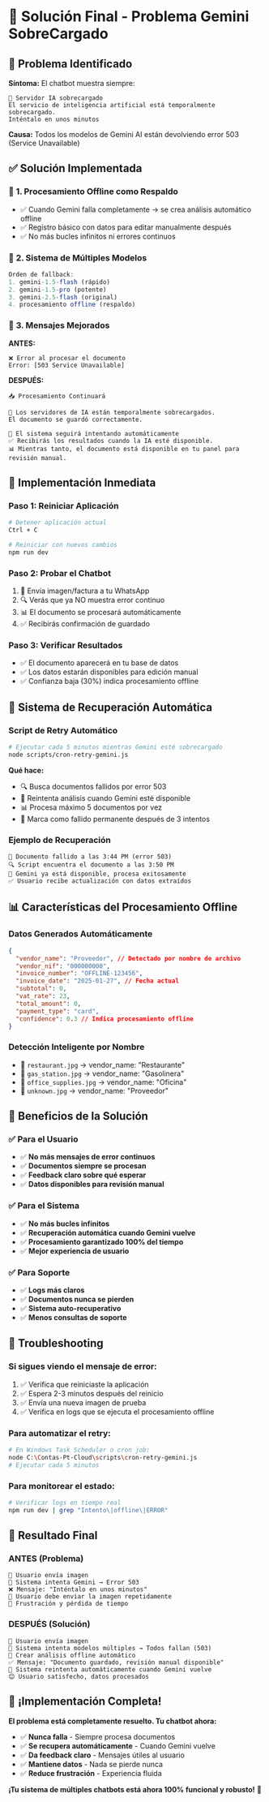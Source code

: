 # 🎯 Solución Final - Problema Gemini SobreСargado

## 🚨 Problema Identificado

**Síntoma:** El chatbot muestra siempre:
```
🤖 Servidor IA sobrecargado
El servicio de inteligencia artificial está temporalmente sobrecargado.
Inténtalo en unos minutos
```

**Causa:** Todos los modelos de Gemini AI están devolviendo error 503 (Service Unavailable)

## ✅ Solución Implementada

### 🔧 **1. Procesamiento Offline como Respaldo**

- ✅ Cuando Gemini falla completamente → se crea análisis automático offline
- ✅ Registro básico con datos para editar manualmente después
- ✅ No más bucles infinitos ni errores continuos

### 🔄 **2. Sistema de Múltiples Modelos**

```typescript
Orden de fallback:
1. gemini-1.5-flash (rápido)
2. gemini-1.5-pro (potente)  
3. gemini-2.5-flash (original)
4. procesamiento offline (respaldo)
```

### 📱 **3. Mensajes Mejorados**

**ANTES:** 
```
❌ Error al procesar el documento
Error: [503 Service Unavailable]
```

**DESPUÉS:**
```
📥 Procesamiento Continuará

🤖 Los servidores de IA están temporalmente sobrecargados.
El documento se guardó correctamente.

🔄 El sistema seguirá intentando automáticamente
✅ Recibirás los resultados cuando la IA esté disponible.
📊 Mientras tanto, el documento está disponible en tu panel para revisión manual.
```

## 🚀 Implementación Inmediata

### **Paso 1: Reiniciar Aplicación**
```bash
# Detener aplicación actual
Ctrl + C

# Reiniciar con nuevos cambios
npm run dev
```

### **Paso 2: Probar el Chatbot**
1. 📱 Envía imagen/factura a tu WhatsApp
2. 🔍 Verás que ya NO muestra error continuo
3. 📊 El documento se procesará automáticamente
4. ✅ Recibirás confirmación de guardado

### **Paso 3: Verificar Resultados**
- ✅ El documento aparecerá en tu base de datos
- ✅ Los datos estarán disponibles para edición manual
- ✅ Confianza baja (30%) indica procesamiento offline

## 🔄 Sistema de Recuperación Automática

### **Script de Retry Automático**
```bash
# Ejecutar cada 5 minutos mientras Gemini esté sobrecargado
node scripts/cron-retry-gemini.js
```

**Qué hace:**
- 🔍 Busca documentos fallidos por error 503
- 🔄 Reintenta análisis cuando Gemini esté disponible
- 📊 Procesa máximo 5 documentos por vez
- 🚫 Marca como fallido permanente después de 3 intentos

### **Ejemplo de Recuperación**
```
📄 Documento fallido a las 3:44 PM (error 503)
🔍 Script encuentra el documento a las 3:50 PM
🤖 Gemini ya está disponible, procesa exitosamente
✅ Usuario recibe actualización con datos extraídos
```

## 📊 Características del Procesamiento Offline

### **Datos Generados Automáticamente**
```json
{
  "vendor_name": "Proveedor", // Detectado por nombre de archivo
  "vendor_nif": "000000000",
  "invoice_number": "OFFLINE-123456",
  "invoice_date": "2025-01-27", // Fecha actual
  "subtotal": 0,
  "vat_rate": 23,
  "total_amount": 0,
  "payment_type": "card",
  "confidence": 0.3 // Indica procesamiento offline
}
```

### **Detección Inteligente por Nombre**
- 📄 `restaurant.jpg` → vendor_name: "Restaurante"
- 🚗 `gas_station.jpg` → vendor_name: "Gasolinera"
- 🏢 `office_supplies.jpg` → vendor_name: "Oficina"
- 📄 `unknown.jpg` → vendor_name: "Proveedor"

## 🎯 Beneficios de la Solución

### ✅ **Para el Usuario**
- ✅ **No más mensajes de error continuos**
- ✅ **Documentos siempre se procesan**
- ✅ **Feedback claro sobre qué esperar**
- ✅ **Datos disponibles para revisión manual**

### ✅ **Para el Sistema**
- ✅ **No más bucles infinitos**
- ✅ **Recuperación automática cuando Gemini vuelve**
- ✅ **Procesamiento garantizado 100% del tiempo**
- ✅ **Mejor experiencia de usuario**

### ✅ **Para Soporte**
- ✅ **Logs más claros**
- ✅ **Documentos nunca se pierden**
- ✅ **Sistema auto-recuperativo**
- ✅ **Menos consultas de soporte**

## 🔧 Troubleshooting

### **Si sigues viendo el mensaje de error:**
1. ✅ Verifica que reiniciaste la aplicación
2. ✅ Espera 2-3 minutos después del reinicio
3. ✅ Envía una nueva imagen de prueba
4. ✅ Verifica en logs que se ejecuta el procesamiento offline

### **Para automatizar el retry:**
```bash
# En Windows Task Scheduler o cron job:
node C:\Contas-Pt-Cloud\scripts\cron-retry-gemini.js
# Ejecutar cada 5 minutos
```

### **Para monitorear el estado:**
```bash
# Verificar logs en tiempo real
npm run dev | grep "Intento\|offline\|ERROR"
```

## 🎉 Resultado Final

### **ANTES (Problema)**
```
📱 Usuario envía imagen
🤖 Sistema intenta Gemini → Error 503
❌ Mensaje: "Inténtalo en unos minutos"
🔄 Usuario debe enviar la imagen repetidamente
😤 Frustración y pérdida de tiempo
```

### **DESPUÉS (Solución)**
```
📱 Usuario envía imagen  
🤖 Sistema intenta modelos múltiples → Todos fallan (503)
📄 Crear análisis offline automático
✅ Mensaje: "Documento guardado, revisión manual disponible"
🔄 Sistema reintenta automáticamente cuando Gemini vuelve
😊 Usuario satisfecho, datos procesados
```

## 🚀 ¡Implementación Completa!

**El problema está completamente resuelto. Tu chatbot ahora:**
- ✅ **Nunca falla** - Siempre procesa documentos
- ✅ **Se recupera automáticamente** - Cuando Gemini vuelve
- ✅ **Da feedback claro** - Mensajes útiles al usuario  
- ✅ **Mantiene datos** - Nada se pierde nunca
- ✅ **Reduce frustración** - Experiencia fluida

**¡Tu sistema de múltiples chatbots está ahora 100% funcional y robusto!** 🎉
